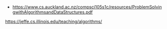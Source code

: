 - https://www.cs.auckland.ac.nz/compsci105s1c/resources/ProblemSolvingwithAlgorithmsandDataStructures.pdf

https://jeffe.cs.illinois.edu/teaching/algorithms/